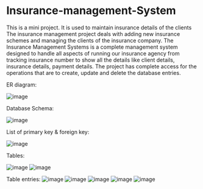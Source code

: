 # Insurance-management-System
This is a mini project. It is used to maintain insurance details of the clients
The insurance management project deals with adding new insurance schemes and managing the clients of the insurance company. 
The Insurance Management Systems is a complete management system designed to handle all aspects of running our insurance agency from tracking insurance number  to show  all the details like client details, insurance details, payment details.
The project has complete access for the operations that are to create, update and delete the database entries. 

ER diagram:

![image](https://user-images.githubusercontent.com/87867116/191892705-e4680e09-d624-4395-8e4e-2cbce21b59cb.png)

Database Schema:

![image](https://user-images.githubusercontent.com/87867116/191892034-f1b7643c-ba5c-4728-9397-80acb5eafd16.png)

List of primary key & foreign key:

![image](https://user-images.githubusercontent.com/87867116/191892280-2711a049-5ec4-409f-93c0-38a528b48459.png)

Tables:

![image](https://user-images.githubusercontent.com/87867116/191893017-46307691-118c-4aab-b74b-4d9348fe6c94.png)
![image](https://user-images.githubusercontent.com/87867116/191893063-937335f5-4b31-4b6e-8fa2-76b1ed3d80c9.png)

Table entries:
![image](https://user-images.githubusercontent.com/87867116/191893151-995fe68d-3ce4-4e18-87f5-ea2ab686ffe5.png)
![image](https://user-images.githubusercontent.com/87867116/191893174-ad1e4b78-bc8e-410e-afb0-ccd4548b03e8.png)
![image](https://user-images.githubusercontent.com/87867116/191893188-13d3cc14-503e-4203-8816-8c91f2871441.png)
![image](https://user-images.githubusercontent.com/87867116/191893214-fb7c6c14-0e66-4f58-8ced-3d80df26c64e.png)
![image](https://user-images.githubusercontent.com/87867116/191893239-af586479-f6b4-49f7-8a24-638428d89337.png)



